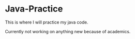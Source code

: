 # Java-Practice

This is where I will practice my java code.

Currently not working on anything new because of academics.
